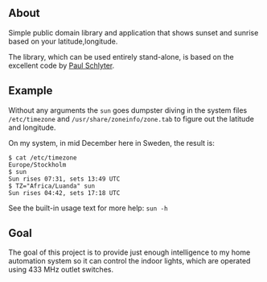 About
-----

Simple public domain library and application that shows sunset and
sunrise based on your latitude,longitude.

The library, which can be used entirely stand-alone, is based on the
excellent code by [Paul Schlyter][].


Example
-------

Without any arguments the `sun` goes dumpster diving in the system files
`/etc/timezone` and `/usr/share/zoneinfo/zone.tab` to figure out the
latitude and longitude.

On my system, in mid December here in Sweden, the result is:

```
$ cat /etc/timezone
Europe/Stockholm
$ sun
Sun rises 07:31, sets 13:49 UTC
$ TZ="Africa/Luanda" sun
Sun rises 04:42, sets 17:18 UTC
```

See the built-in usage text for more help: `sun -h`


Goal
----

The goal of this project is to provide just enough intelligence to
my home automation system so it can control the indoor lights, which
are operated using 433 MHz outlet switches.

[Paul Schlyter]: http://stjarnhimlen.se/
